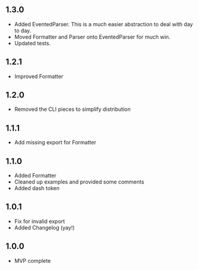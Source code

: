 ## 1.3.0

- Added EventedParser. This is a much easier abstraction to deal with day to day.
- Moved Formatter and Parser onto EventedParser for much win.
- Updated tests.

## 1.2.1

- Improved Formatter

## 1.2.0

- Removed the CLI pieces to simplify distribution

## 1.1.1

- Add missing export for Formatter

## 1.1.0

- Added Formatter
- Cleaned up examples and provided some comments
- Added dash token

## 1.0.1

- Fix for invalid export
- Added Changelog (yay!)

## 1.0.0

- MVP complete
